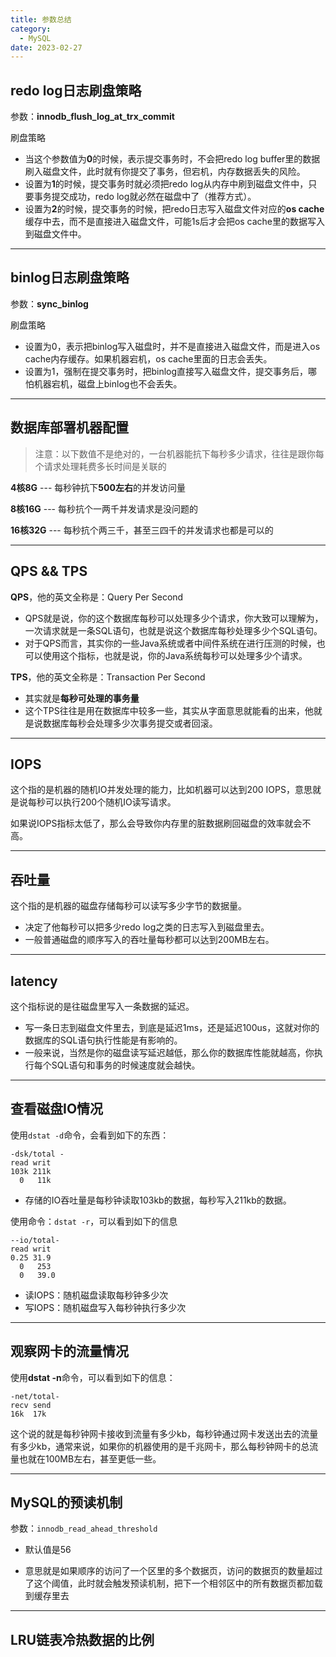 ```yaml
---
title: 参数总结
category:
  - MySQL
date: 2023-02-27
---
```


<!-- more -->

## redo log日志刷盘策略

参数：**innodb_flush_log_at_trx_commit**

刷盘策略

- 当这个参数值为**0**的时候，表示提交事务时，不会把redo log buffer里的数据刷入磁盘文件，此时就有你提交了事务，但宕机，内存数据丢失的风险。
- 设置为**1**的时候，提交事务时就必须把redo log从内存中刷到磁盘文件中，只要事务提交成功，redo log就必然在磁盘中了（推荐方式）。
- 设置为**2**的时候，提交事务的时候，把redo日志写入磁盘文件对应的**os cache**缓存中去，而不是直接进入磁盘文件，可能1s后才会把os cache里的数据写入到磁盘文件中。

---

## binlog日志刷盘策略

参数：**sync_binlog**

刷盘策略

- 设置为0，表示把binlog写入磁盘时，并不是直接进入磁盘文件，而是进入os cache内存缓存。如果机器宕机，os cache里面的日志会丢失。
- 设置为1，强制在提交事务时，把binlog直接写入磁盘文件，提交事务后，哪怕机器宕机，磁盘上binlog也不会丢失。

---

## 数据库部署机器配置

> 注意：以下数值不是绝对的，一台机器能抗下每秒多少请求，往往是跟你每个请求处理耗费多长时间是关联的

**4核8G** --- 每秒钟抗下**500左右**的并发访问量

**8核16G** --- 每秒抗个一两千并发请求是没问题的

**16核32G** --- 每秒抗个两三千，甚至三四千的并发请求也都是可以的

---

## QPS && TPS

**QPS**，他的英文全称是：Query Per Second

- QPS就是说，你的这个数据库每秒可以处理多少个请求，你大致可以理解为，一次请求就是一条SQL语句，也就是说这个数据库每秒处理多少个SQL语句。
- 对于QPS而言，其实你的一些Java系统或者中间件系统在进行压测的时候，也可以使用这个指标，也就是说，你的Java系统每秒可以处理多少个请求。

**TPS**，他的英文全称是：Transaction Per Second

- 其实就是**每秒可处理的事务量**
- 这个TPS往往是用在数据库中较多一些，其实从字面意思就能看的出来，他就是说数据库每秒会处理多少次事务提交或者回滚。

---

## IOPS

这个指的是机器的随机IO并发处理的能力，比如机器可以达到200 IOPS，意思就是说每秒可以执行200个随机IO读写请求。

如果说IOPS指标太低了，那么会导致你内存里的脏数据刷回磁盘的效率就会不高。

---

## 吞吐量

这个指的是机器的磁盘存储每秒可以读写多少字节的数据量。

- 决定了他每秒可以把多少redo log之类的日志写入到磁盘里去。
- 一般普通磁盘的顺序写入的吞吐量每秒都可以达到200MB左右。

---

## latency

这个指标说的是往磁盘里写入一条数据的延迟。

- 写一条日志到磁盘文件里去，到底是延迟1ms，还是延迟100us，这就对你的数据库的SQL语句执行性能是有影响的。
- 一般来说，当然是你的磁盘读写延迟越低，那么你的数据库性能就越高，你执行每个SQL语句和事务的时候速度就会越快。

---

## 查看磁盘IO情况

使用`dstat -d`命令，会看到如下的东西：

```
-dsk/total -
read writ
103k 211k
  0   11k
```

- 存储的IO吞吐量是每秒钟读取103kb的数据，每秒写入211kb的数据。

使用命令：`dstat -r`，可以看到如下的信息

```
--io/total-
read writ
0.25 31.9
  0   253
  0   39.0
```

- 读IOPS：随机磁盘读取每秒钟多少次
- 写IOPS：随机磁盘写入每秒钟执行多少次

---

## 观察网卡的流量情况

使用**dstat -n**命令，可以看到如下的信息：

```
-net/total-
recv send
16k  17k
```

这个说的就是每秒钟网卡接收到流量有多少kb，每秒钟通过网卡发送出去的流量有多少kb，通常来说，如果你的机器使用的是千兆网卡，那么每秒钟网卡的总流量也就在100MB左右，甚至更低一些。

---

## MySQL的预读机制

参数：`innodb_read_ahead_threshold`

- 默认值是56

- 意思就是如果顺序的访问了一个区里的多个数据页，访问的数据页的数量超过了这个阈值，此时就会触发预读机制，把下一个相邻区中的所有数据页都加载到缓存里去

---

## LRU链表冷热数据的比例
